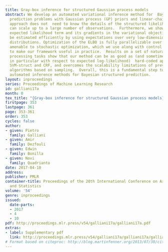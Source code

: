 ```yaml
---
title: Gray-box inference for structured Gaussian process models
abstract: We develop an automated variational inference method for  Bayesian structured
  prediction problems with Gaussian process (GP) priors and linear-chain likelihoods.  Our
  approach does not  need to know the details of the structured likelihood model and
  can scale up to a large number of observations.  Furthermore, we show that the required
  expected likelihood term and its gradients in the variational objective (ELBO) can
  be estimated efficiently by using expectations over very low-dimensional Gaussian
  distributions. Optimization of the ELBO is fully parallelizable over sequences and
  amenable to stochastic optimization, which we use along with control variate techniques
  to make our framework useful in practice.  Results on a set of natural language
  processing tasks show that our method can be as good as (and sometimes better than,
  in particular with respect to expected log-likelihood)  hard-coded approaches including
  SVM-struct and CRF, and overcomes the scalability limitations of previous inference
  algorithms based on sampling.  Overall, this is a fundamental step to developing
  automated inference methods for Bayesian structured prediction.
layout: inproceedings
series: Proceedings of Machine Learning Research
id: galliani17a
month: 0
tex_title: "{Gray-box inference for structured Gaussian process models}"
firstpage: 353
lastpage: 361
page: 353-361
order: 353
cycles: false
author:
- given: Pietro
  family: Galliani
- given: Amir
  family: Dezfouli
- given: Edwin
  family: Bonilla
- given: Novi
  family: Quadrianto
date: 2017-04-10
address: 
publisher: PMLR
container-title: Proceedings of the 20th International Conference on Artificial Intelligence
  and Statistics
volume: '54'
genre: inproceedings
issued:
  date-parts:
  - 2017
  - 4
  - 10
pdf: http://proceedings.mlr.press/v54/galliani17a/galliani17a.pdf
extras:
- label: Supplementary pdf
  link: http://proceedings.mlr.press/v54/galliani17a/galliani17a/galliani17a-supp.pdf
# Format based on citeproc: http://blog.martinfenner.org/2013/07/30/citeproc-yaml-for-bibliographies/
---
```

